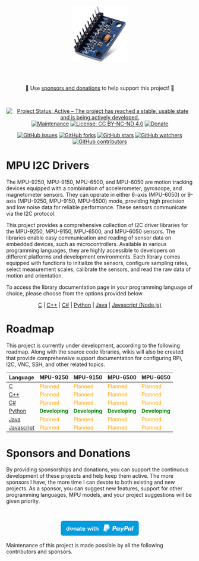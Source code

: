 <div align="center">

<a href="https://github.com/jefmenegazzo/mpu-i2c-drivers">
<img
src="https://raw.githubusercontent.com/jefmenegazzo/mpu-i2c-drivers/master/img/mpujpg.jpg"
alt="MPU"
height="150"
align="center"
/>
</a>

<br /><br />

🙌 Use [sponsors and donations](#Sponsors-and-Donations) to help support this project! 🙌

<br />

[![Project Status: Active – The project has reached a stable, usable state and is being actively developed.](https://img.shields.io/badge/Project_Status-Active-green?style=flat-square&color=success)](https://github.com/jefmenegazzo/mpu-i2c-drivers)
[![Maintenance](https://img.shields.io/badge/Maintained%3F-yes-green.svg?style=flat-square&color=success)](https://github.com/jefmenegazzo/mpu-i2c-drivers)
[![License: CC BY-NC-ND 4.0](https://img.shields.io/badge/License-MIT-lightgrey.svg?style=flat-square&color=success)](LICENSE.txt)
[![Donate](https://img.shields.io/badge/Donate-PayPal-green.svg)](https://www.paypal.com/donate/?hosted_button_id=QA7BLD3X842W6)

[![GitHub issues](https://img.shields.io/github/issues/jefmenegazzo/mpu-i2c-drivers?style=flat-square)](https://github.com/jefmenegazzo/mpu-i2c-drivers/issues)
[![GitHub forks](https://img.shields.io/github/forks/jefmenegazzo/mpu-i2c-drivers?style=flat-square)](https://github.com/jefmenegazzo/mpu-i2c-drivers/network/members)
[![GitHub stars](https://img.shields.io/github/stars/jefmenegazzo/mpu-i2c-drivers?style=flat-square)](https://github.com/jefmenegazzo/mpu-i2c-drivers/stargazers)
[![GitHub watchers](https://img.shields.io/github/watchers/jefmenegazzo/mpu-i2c-drivers?style=flat-square)](https://github.com/jefmenegazzo/mpu-i2c-drivers/watchers)
[![GitHub contributors](https://img.shields.io/github/contributors/jefmenegazzo/mpu-i2c-drivers?style=flat-square&color=success)](https://github.com/jefmenegazzo/mpu-i2c-drivers/graphs/contributors/)

</div>

# MPU I2C Drivers

The MPU-9250, MPU-9150, MPU-6500, and MPU-6050 are motion tracking devices equipped with a combination of accelerometer, gyroscope, and magnetometer sensors. They can operate in either 6-axis (MPU-6050) or 9-axis (MPU-9250, MPU-9150, MPU-6500) mode, providing high precision and low noise data for reliable performance. These sensors communicate via the I2C protocol.

This project provides a comprehensive collection of I2C driver libraries for the MPU-9250, MPU-9150, MPU-6500, and MPU-6050 sensors. The libraries enable easy communication and reading of sensor data on embedded devices, such as microcontrollers. Available in various programming languages, they are highly accessible to developers on different platforms and development environments. Each library comes equipped with functions to initialize the sensors, configure sampling rates, select measurement scales, calibrate the sensors, and read the raw data of motion and orientation.

To access the library documentation page in your programming language of choice, please choose from the options provided below.

<div align="center">

[C](https://github.com/jefmenegazzo/mpu-i2c-drivers-c)  | [C++](https://github.com/jefmenegazzo/mpu-i2c-drivers-cpp) | [C#](https://github.com/jefmenegazzo/mpu-i2c-drivers-csharp) | [Python](https://github.com/jefmenegazzo/mpu-i2c-drivers-python) | [Java](https://github.com/jefmenegazzo/mpu-i2c-drivers-java) | [Javascript (Node.js)](https://github.com/jefmenegazzo/mpu-i2c-drivers-javascript)

</div>

# Roadmap

This project is currently under development, according to the following roadmap. Along with the source code libraries, wikis will also be created that provide comprehensive support documentation for configuring RPi, I2C, VNC, SSH, and other related topics.

| Language | MPU-9250 | MPU-9150 | MPU-6500 | MPU-6050 |
| --- | --- | --- | --- | --- |
| [C](https://github.com/jefmenegazzo/mpu-i2c-drivers-c) | <span style="color: orange;"><span style="color: orange;">Planned</span></span> | <span style="color: orange;">Planned</span> | <span style="color: orange;">Planned</span> | <span style="color: orange;">Planned</span> |
| [C++](https://github.com/jefmenegazzo/mpu-i2c-drivers-cpp) |  <span style="color: orange;">Planned</span> | <span style="color: orange;">Planned</span> | <span style="color: orange;">Planned</span> | <span style="color: orange;">Planned</span> |
| [C#](https://github.com/jefmenegazzo/mpu-i2c-drivers-csharp) |  <span style="color: orange;">Planned</span> | <span style="color: orange;">Planned</span> | <span style="color: orange;">Planned</span> | <span style="color: orange;">Planned</span> |
| [Python](https://github.com/jefmenegazzo/mpu-i2c-drivers-python) |  <span style="color: green;">**Developing**</span> | <span style="color: green;">**Developing**</span> | <span style="color: green;">**Developing**</span> | <span style="color: green;">**Developing**</span> |
| [Java](https://github.com/jefmenegazzo/mpu-i2c-drivers-java) |  <span style="color: orange;">Planned</span> | <span style="color: orange;">Planned</span> | <span style="color: orange;">Planned</span> | <span style="color: orange;">Planned</span> |
| [Javascript](https://github.com/jefmenegazzo/mpu-i2c-drivers-javascript) |  <span style="color: orange;">Planned</span> | <span style="color: orange;">Planned</span> | <span style="color: orange;">Planned</span> | <span style="color: orange;">Planned</span> |

# Sponsors and Donations

By providing sponsorships and donations, you can support the continuous development of these projects and help keep them active. The more sponsors I have, the more time I can devote to both existing and new projects. As a sponsor, you can suggest new features, support for other programming languages, MPU models, and your project suggestions will be given priority.

<div align="center">

<br />

<a href="https://www.paypal.com/donate/?hosted_button_id=QA7BLD3X842W6"><img src="img/blue.svg" height="40"></a>

</div>

Maintenance of this project is made possible by all the following contributors and sponsors.

<!-- sponsors --><!-- sponsors -->